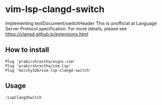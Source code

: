 # vim-lsp-clangd-switch

Implementing textDocument/switchHeader
This is unofficial at Language Server Protocol specification.
For more details, please see https://clangd.github.io/extensions.html

## How to install

```viml
Plug 'prabirshrestha/async.vim'
Plug 'prabirshrestha/vim-lsp'
Plug 'micchy326/vim-lsp-clangd-switch'
```

## Usage

```
:LspClangdSwitch
```


